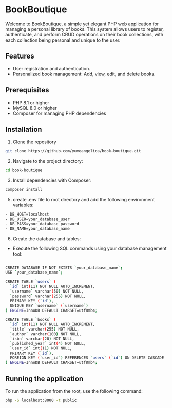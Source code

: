 # BookBoutique
Welcome to BookBoutique, a simple yet elegant PHP web application for managing a personal library of books. This system allows users to register, authenticate, and perform CRUD operations on their book collections, with each collection being personal and unique to the user.

## Features

- User registration and authentication.
- Personalized book management: Add, view, edit, and delete books.

## Prerequisites

- PHP 8.1 or higher
- MySQL 8.0 or higher
- Composer for managing PHP dependencies

## Installation

1. Clone the repository
```sh
git clone https://github.com/yumeangelica/book-boutique.git
```


2. Navigate to the project directory:
```sh
cd book-boutique
```


3. Install dependencies with Composer:
```sh
composer install
```

5. create .env file to root directory and add the following environment variables:

```sh
- DB_HOST=localhost
- DB_USER=your_database_user
- DB_PASS=your_database_password
- DB_NAME=your_database_name
```


6. Create the database and tables:

- Execute the following SQL commands using your database management tool:

```sh

CREATE DATABASE IF NOT EXISTS `your_database_name`;
USE `your_database_name`;

CREATE TABLE `users` (
  `id` int(11) NOT NULL AUTO_INCREMENT,
  `username` varchar(50) NOT NULL,
  `password` varchar(255) NOT NULL,
  PRIMARY KEY (`id`),
  UNIQUE KEY `username` (`username`)
) ENGINE=InnoDB DEFAULT CHARSET=utf8mb4;

CREATE TABLE `books` (
  `id` int(11) NOT NULL AUTO_INCREMENT,
  `title` varchar(255) NOT NULL,
  `author` varchar(100) NOT NULL,
  `isbn` varchar(20) NOT NULL,
  `published_year` int(4) NOT NULL,
  `user_id` int(11) NOT NULL,
  PRIMARY KEY (`id`),
  FOREIGN KEY (`user_id`) REFERENCES `users` (`id`) ON DELETE CASCADE
) ENGINE=InnoDB DEFAULT CHARSET=utf8mb4;
```

## Running the application

To run the application from the root, use the following command:

```sh
php -S localhost:8000 -t public
```